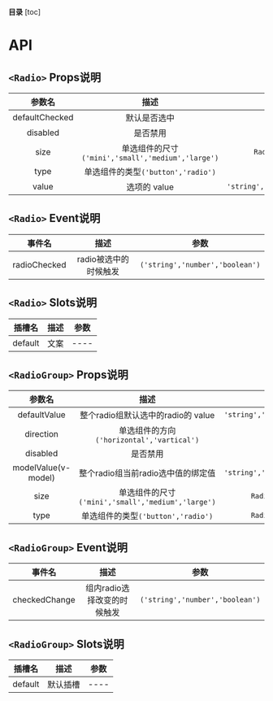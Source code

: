 **目录**
[toc]

# API

## `<Radio>` Props说明

|     参数名     |                       描述                        |             类型              |  默认值  |
| :------------: | :-----------------------------------------------: | :---------------------------: | :------: |
| defaultChecked |                   默认是否选中                    |           `boolean`           | `false`  |
|    disabled    |                     是否禁用                      |           `boolean`           | `false`  |
|      size      | 单选组件的尺寸`('mini','small','medium','large')` |       `RadioGroupSize`        | `medium` |
|      type      |        单选组件的类型`('button','radio')`         |          `RadioType`          | `radio`  |
|     value      |                   选项的 value                    | `'string','number','boolean'` |  `true`  |

## `<Radio>` Event说明

|    事件名    |         描述          |              参数               |
| :----------: | :-------------------: | :-----------------------------: |
| radioChecked | radio被选中的时候触发 | `('string','number','boolean')` |

## `<Radio>` Slots说明

| 插槽名  | 描述 | 参数 |
| :-----: | :--: | :--: |
| default | 文案 | ---- |

## `<RadioGroup>` Props说明

|       参数名        |                       描述                        |             类型              |    默认值    |
| :-----------------: | :-----------------------------------------------: | :---------------------------: | :----------: |
|    defaultValue     |        整个radio组默认选中的radio的 value         | `'string','number','boolean'` |     ---      |
|      direction      |    单选组件的方向 `('horizontal','vartical')`     |           `boolean`           | `horizontal` |
|      disabled       |                     是否禁用                      |           `boolean`           |   `false`    |
| modelValue(v-model) |        整个radio组当前radio选中值的绑定值         | `'string','number','boolean'` |     ---      |
|        size         | 单选组件的尺寸`('mini','small','medium','large')` |       `RadioGroupSize`        |   `medium`   |
|        type         |        单选组件的类型`('button','radio')`         |       `RadioGroupType`        |   `radio`    |

## `<RadioGroup>` Event说明

|    事件名     |            描述             |              参数               |
| :-----------: | :-------------------------: | :-----------------------------: |
| checkedChange | 组内radio选择改变的时候触发 | `('string','number','boolean')` |

## `<RadioGroup>` Slots说明

| 插槽名  |   描述   | 参数 |
| :-----: | :------: | :--: |
| default | 默认插槽 | ---- |
